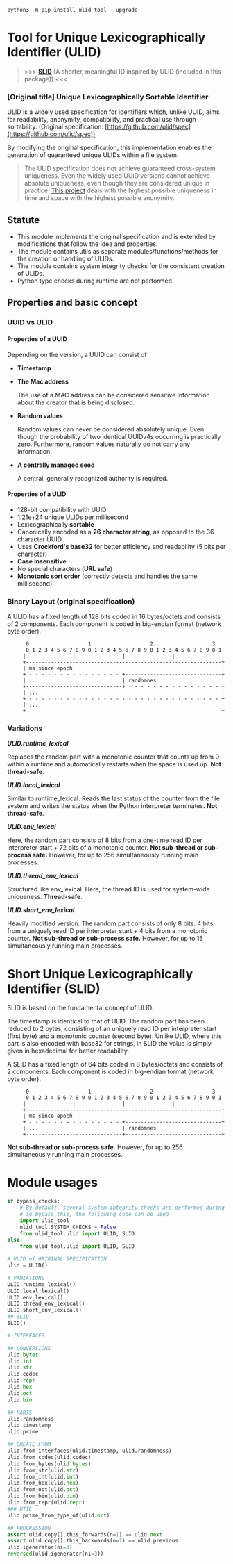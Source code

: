 ```console
python3 -m pip install ulid_tool --upgrade
```


# Tool for Unique Lexicographically Identifier (ULID)


> \>>> [**SLID**](#Short-Unique-Lexicographically-Identifier-SLID) 
> (A shorter, meaningful ID inspired by ULID (included in this package)) <<<


### [Original title] Unique Lexicographically Sortable Identifier

ULID is a widely used specification for identifiers which, 
unlike UUID, aims for readability, anonymity, compatibility, 
and practical use through sortability.
(Original specification: [https://github.com/ulid/spec](https://github.com/ulid/spec))

By modifying the original specification, this implementation enables 
the generation of guaranteed unique ULIDs within a file system.

> The ULID specification does not achieve guaranteed cross-system uniqueness. 
> Even the widely used UUID versions cannot achieve absolute uniqueness, 
> even though they are considered unique in practice. 
> [This project](https://github.com/UN8ID/UN8ID) 
> deals with the highest possible uniqueness in time and space with the highest possible anonymity.

## Statute

- This module implements the original specification and is extended 
  by modifications that follow the idea and properties.
- The module contains utils as separate modules/functions/methods 
  for the creation or handling of ULIDs.
- The module contains system integrity checks for the consistent creation of ULIDs.
- Python type checks during runtime are not performed.


## Properties and basic concept

### UUID vs ULID

#### Properties of a UUID

Depending on the version, a UUID can consist of
- **Timestamp**
- **The Mac address** 

  The use of a MAC address can be considered sensitive information about the creator that is being disclosed.

- **Random values**

  Random values can never be considered absolutely unique. Even though the probability of two identical UUIDv4s occurring is practically zero. Furthermore, random values naturally do not carry any information.

- **A centrally managed seed**

  A central, generally recognized authority is required.


#### Properties of a ULID

- 128-bit compatibility with UUID
- 1.21e+24 unique ULIDs per millisecond
- Lexicographically **sortable**
- Canonically encoded as a **26 character string**, as opposed to the 36 character UUID
- Uses **Crockford's base32** for better efficiency and readability (5 bits per character)
- **Case insensitive**
- No special characters (**URL safe**)
- **Monotonic sort order** (correctly detects and handles the same millisecond)



### Binary Layout (original specification)

A ULID has a fixed length of 128 bits coded in 16 bytes/octets and consists of
2 components. Each component is coded in big-endian
format (network byte order).

```
      0                   1                   2                   3
      0 1 2 3 4 5 6 7 8 9 0 1 2 3 4 5 6 7 8 9 0 1 2 3 4 5 6 7 8 9 0 1
     |               |               |               |               |
     +---------------------------------------------------------------+
     | ms since epoch                                                |
     + - - - - - - - - - - - - - - - +-------------------------------+
     | ...                           | randomnes                     |
     +-------------------------------+ - - - - - - - - - - - - - - - +
     | ...                                                           |
     + - - - - - - - - - - - - - - - - - - - - - - - - - - - - - - - +
     | ...                                                           |
     +---------------------------------------------------------------+
```


### Variations

_**ULID.runtime_lexical**_

Replaces the random part with a monotonic counter that counts up from 0 within a runtime and automatically restarts when the space is used up.
**Not thread-safe**.


_**ULID.local_lexical**_

Similar to runtime_lexical. Reads the last status of the counter from the file system and writes the status when the Python interpreter terminates.
**Not thread-safe**.


_**ULID.env_lexical**_

Here, the random part consists of 8 bits from a one-time read ID per interpreter start + 72 bits of a monotonic counter.
**Not sub-thread or sub-process safe.** However, for up to 256 simultaneously running main processes.


_**ULID.thread_env_lexical**_

Structured like env_lexical. Here, the thread ID is used for system-wide uniqueness.
**Thread-safe**.


_**ULID.short_env_lexical**_

Heavily modified version. The random part consists of only 8 bits. 
4 bits from a uniquely read ID per 
interpreter start + 4 bits from a monotonic counter.
**Not sub-thread or sub-process safe.** However, for up to 16 simultaneously running main processes.



# Short Unique Lexicographically Identifier (SLID)

SLID is based on the fundamental concept of ULID.

The timestamp is identical to that of ULID. 
The random part has been reduced to 2 bytes, 
consisting of an uniquely read ID per 
interpreter start (first byte) and a 
monotonic counter (second byte). Unlike ULID, 
where this part is also encoded with base32 
for strings, in SLID the value is simply given 
in hexadecimal for better readability.

A SLID has a fixed length of 64 bits coded in 8 bytes/octets and consists of
2 components. Each component is coded in big-endian
format (network byte order).

```
      0                   1                   2                   3
      0 1 2 3 4 5 6 7 8 9 0 1 2 3 4 5 6 7 8 9 0 1 2 3 4 5 6 7 8 9 0 1
     |               |               |               |               |
     +---------------------------------------------------------------+
     | ms since epoch                                                |
     + - - - - - - - - - - - - - - - +-------------------------------+
     | ...                           | randomnes                     |
     +-------------------------------+-------------------------------+
```

**Not sub-thread or sub-process safe.** However, for up to 256 simultaneously running main processes.


# Module usages

```python
if bypass_checks:
    # By default, several system integrity checks are performed during import. 
    # To bypass this, the following code can be used
    import ulid_tool
    ulid_tool.SYSTEM_CHECKS = False
    from ulid_tool.ulid import ULID, SLID
else:
    from ulid_tool.ulid import ULID, SLID

# ULID of ORIGINAL SPECIFICATION
ulid = ULID()

# VARIATIONS
ULID.runtime_lexical()
ULID.local_lexical()
ULID.env_lexical()
ULID.thread_env_lexical()
ULID.short_env_lexical()
## SLID
SLID()

# INTERFACES

## CONVERSIONS
ulid.bytes
ulid.int
ulid.str
ulid.codec
ulid.repr
ulid.hex
ulid.oct
ulid.bin

## PARTS
ulid.randomness
ulid.timestamp
ulid.prime

## CREATE FROM
ulid.from_interfaces(ulid.timestamp, ulid.randomness)
ulid.from_codec(ulid.codec)
ulid.from_bytes(ulid.bytes)
ulid.from_str(ulid.str)
ulid.from_int(ulid.int)
ulid.from_hex(ulid.hex)
ulid.from_oct(ulid.oct)
ulid.from_bin(ulid.bin)
ulid.from_repr(ulid.repr)
### UTIL
ulid.prime_from_type_of(ulid.oct)

## PROGRESSION
assert ulid.copy().this_forwards(n=1) == ulid.next
assert ulid.copy().this_backwards(n=1) == ulid.previous
ulid.igenerator(ni=3)
reversed(ulid.igenerator(ni=3))
```


